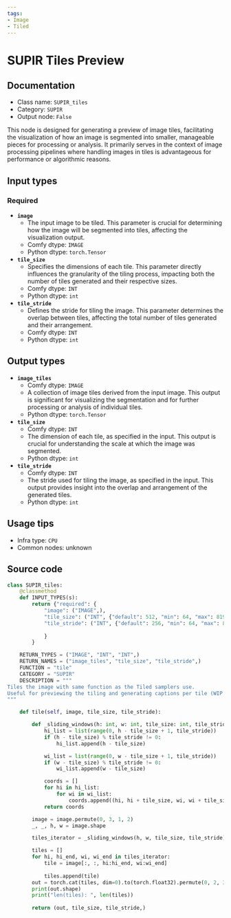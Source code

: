 ```yaml
---
tags:
- Image
- Tiled
---
```


# SUPIR Tiles Preview
## Documentation
- Class name: `SUPIR_tiles`
- Category: `SUPIR`
- Output node: `False`

This node is designed for generating a preview of image tiles, facilitating the visualization of how an image is segmented into smaller, manageable pieces for processing or analysis. It primarily serves in the context of image processing pipelines where handling images in tiles is advantageous for performance or algorithmic reasons.
## Input types
### Required
- **`image`**
    - The input image to be tiled. This parameter is crucial for determining how the image will be segmented into tiles, affecting the visualization output.
    - Comfy dtype: `IMAGE`
    - Python dtype: `torch.Tensor`
- **`tile_size`**
    - Specifies the dimensions of each tile. This parameter directly influences the granularity of the tiling process, impacting both the number of tiles generated and their respective sizes.
    - Comfy dtype: `INT`
    - Python dtype: `int`
- **`tile_stride`**
    - Defines the stride for tiling the image. This parameter determines the overlap between tiles, affecting the total number of tiles generated and their arrangement.
    - Comfy dtype: `INT`
    - Python dtype: `int`
## Output types
- **`image_tiles`**
    - Comfy dtype: `IMAGE`
    - A collection of image tiles derived from the input image. This output is significant for visualizing the segmentation and for further processing or analysis of individual tiles.
    - Python dtype: `torch.Tensor`
- **`tile_size`**
    - Comfy dtype: `INT`
    - The dimension of each tile, as specified in the input. This output is crucial for understanding the scale at which the image was segmented.
    - Python dtype: `int`
- **`tile_stride`**
    - Comfy dtype: `INT`
    - The stride used for tiling the image, as specified in the input. This output provides insight into the overlap and arrangement of the generated tiles.
    - Python dtype: `int`
## Usage tips
- Infra type: `CPU`
- Common nodes: unknown


## Source code
```python
class SUPIR_tiles:
    @classmethod
    def INPUT_TYPES(s):
        return {"required": {
            "image": ("IMAGE",),
            "tile_size": ("INT", {"default": 512, "min": 64, "max": 8192, "step": 64}),
            "tile_stride": ("INT", {"default": 256, "min": 64, "max": 8192, "step": 64}),
          
            }
        }

    RETURN_TYPES = ("IMAGE", "INT", "INT",)
    RETURN_NAMES = ("image_tiles", "tile_size", "tile_stride",)
    FUNCTION = "tile"
    CATEGORY = "SUPIR"
    DESCRIPTION = """
Tiles the image with same function as the Tiled samplers use.  
Useful for previewing the tiling and generating captions per tile (WIP feature)
"""

    def tile(self, image, tile_size, tile_stride):

        def _sliding_windows(h: int, w: int, tile_size: int, tile_stride: int):
            hi_list = list(range(0, h - tile_size + 1, tile_stride))
            if (h - tile_size) % tile_stride != 0:
                hi_list.append(h - tile_size)

            wi_list = list(range(0, w - tile_size + 1, tile_stride))
            if (w - tile_size) % tile_stride != 0:
                wi_list.append(w - tile_size)

            coords = []
            for hi in hi_list:
                for wi in wi_list:
                    coords.append((hi, hi + tile_size, wi, wi + tile_size))
            return coords

        image = image.permute(0, 3, 1, 2)
        _, _, h, w = image.shape

        tiles_iterator = _sliding_windows(h, w, tile_size, tile_stride)

        tiles = []
        for hi, hi_end, wi, wi_end in tiles_iterator:
            tile = image[:, :, hi:hi_end, wi:wi_end]
            
            tiles.append(tile)
        out = torch.cat(tiles, dim=0).to(torch.float32).permute(0, 2, 3, 1)
        print(out.shape)
        print("len(tiles): ", len(tiles))
        
        return (out, tile_size, tile_stride,)

```
